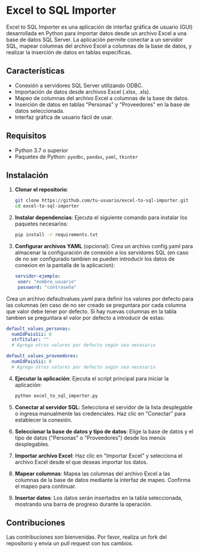# Excel to SQL Importer

Excel to SQL Importer es una aplicación de interfaz gráfica de usuario (GUI) desarrollada en Python para importar datos desde un archivo Excel a una base de datos SQL Server. La aplicación permite conectar a un servidor SQL, mapear columnas del archivo Excel a columnas de la base de datos, y realizar la inserción de datos en tablas específicas.

## Características

- Conexión a servidores SQL Server utilizando ODBC.
- Importación de datos desde archivos Excel (.xlsx, .xls).
- Mapeo de columnas del archivo Excel a columnas de la base de datos.
- Inserción de datos en tablas "Personas" y "Proveedores" en la base de datos seleccionada.
- Interfaz gráfica de usuario fácil de usar.

## Requisitos

- Python 3.7 o superior
- Paquetes de Python: `pyodbc`, `pandas`, `yaml`, `tkinter`

## Instalación

1. **Clonar el repositorio**:  
    ```bash
   git clone https://github.com/tu-usuario/excel-to-sql-importer.git
   cd excel-to-sql-importer

2. **Instalar dependencias**:
Ejecuta el siguiente comando para instalar los paquetes necesarios:

   ```bash
   pip install -r requirements.txt


3. **Configurar archivos YAML** (opcional):
Crea un archivo config.yaml para almacenar la configuración de conexión a los servidores SQL (en caso de no ser configurado tambien se pueden introducir los datos de conexion en la pantalla de la aplicacion):

    ```yaml
    servidor-ejemplo:
     user: "nombre_usuario"
     password: "contraseña"

Crea un archivo defaultvalues.yaml para definir los valores por defecto para las columnas (en caso de no ser creado se preguntara por cada columna que valor debe tener por defecto. Si hay nuevas columnas en la tabla tambien se preguntara el valor por defecto a introducir de estas:

   ```yaml
   default_values_personas:
     numIdPaisSii: 0
     strTitular: ""
     # Agrega otros valores por defecto según sea necesario
 
   default_values_proveedores:
     numIdPaisSii: 0
     # Agrega otros valores por defecto según sea necesario
   ```
4. **Ejecutar la aplicación**:
Ejecuta el script principal para iniciar la aplicación:
   ```bash
   python excel_to_sql_importer.py


5. **Conectar al servidor SQL**:
Selecciona el servidor de la lista desplegable o ingresa manualmente las credenciales.
Haz clic en "Conectar" para establecer la conexión.

6. **Seleccionar la base de datos y tipo de datos**:
Elige la base de datos y el tipo de datos ("Personas" o "Proveedores") desde los menús desplegables.

7. **Importar archivo Excel**:
Haz clic en "Importar Excel" y selecciona el archivo Excel desde el que deseas importar los datos.

8. **Mapear columnas**:
Mapea las columnas del archivo Excel a las columnas de la base de datos mediante la interfaz de mapeo.
Confirma el mapeo para continuar.

9. **Insertar datos**:
Los datos serán insertados en la tabla seleccionada, mostrando una barra de progreso durante la operación.

## Contribuciones
Las contribuciones son bienvenidas. Por favor, realiza un fork del repositorio y envía un pull request con tus cambios.
